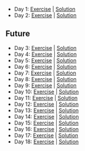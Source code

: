- Day 1: [Exercise](https://adventofcode.com/2021/day/1) | [Solution](https://github.com/LoicH/coding_challenges/blob/main/advent_of_code_2021/1.py)
- Day 2: [Exercise](https://adventofcode.com/2021/day/2) | [Solution](https://github.com/LoicH/coding_challenges/blob/main/advent_of_code_2021/2.py)

## Future
- Day 3: [Exercise](https://adventofcode.com/2021/day/3) | [Solution](https://github.com/LoicH/coding_challenges/blob/main/advent_of_code_2021/3.py)
- Day 4: [Exercise](https://adventofcode.com/2021/day/4) | [Solution](https://github.com/LoicH/coding_challenges/blob/main/advent_of_code_2021/4.py)
- Day 5: [Exercise](https://adventofcode.com/2021/day/5) | [Solution](https://github.com/LoicH/coding_challenges/blob/main/advent_of_code_2021/5.py)
- Day 6: [Exercise](https://adventofcode.com/2021/day/6) | [Solution](https://github.com/LoicH/coding_challenges/blob/main/advent_of_code_2021/6.py)
- Day 7: [Exercise](https://adventofcode.com/2021/day/7) | [Solution](https://github.com/LoicH/coding_challenges/blob/main/advent_of_code_2021/7.py)
- Day 8: [Exercise](https://adventofcode.com/2021/day/8) | [Solution](https://github.com/LoicH/coding_challenges/blob/main/advent_of_code_2021/8.py)
- Day 9: [Exercise](https://adventofcode.com/2021/day/9) | [Solution](https://github.com/LoicH/coding_challenges/blob/main/advent_of_code_2021/9.py)
- Day 10: [Exercise](https://adventofcode.com/2021/day/10) | [Solution](https://github.com/LoicH/coding_challenges/blob/main/advent_of_code_2021/10.py)
- Day 11: [Exercise](https://adventofcode.com/2021/day/11) | [Solution](https://github.com/LoicH/coding_challenges/blob/main/advent_of_code_2021/11.py)
- Day 12: [Exercise](https://adventofcode.com/2021/day/12) | [Solution](https://github.com/LoicH/coding_challenges/blob/main/advent_of_code_2021/12.py)
- Day 13: [Exercise](https://adventofcode.com/2021/day/13) | [Solution](https://github.com/LoicH/coding_challenges/blob/main/advent_of_code_2021/13.py)
- Day 14: [Exercise](https://adventofcode.com/2021/day/14) | [Solution](https://github.com/LoicH/coding_challenges/blob/main/advent_of_code_2021/14.py)
- Day 15: [Exercise](https://adventofcode.com/2021/day/15) | [Solution](https://github.com/LoicH/coding_challenges/blob/main/advent_of_code_2021/15.py)
- Day 16: [Exercise](https://adventofcode.com/2021/day/16) | [Solution](https://github.com/LoicH/coding_challenges/blob/main/advent_of_code_2021/16.py)
- Day 17: [Exercise](https://adventofcode.com/2021/day/17) | [Solution](https://github.com/LoicH/coding_challenges/blob/main/advent_of_code_2021/17.py)
- Day 18: [Exercise](https://adventofcode.com/2021/day/18) | [Solution](https://github.com/LoicH/coding_challenges/blob/main/advent_of_code_2021/18.py)
